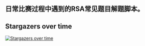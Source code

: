 ## 日常比赛过程中遇到的RSA常见题目解题脚本。


## Stargazers over time

[![Stargazers over time](https://starchart.cc/Mr-Aur0ra/RSA.svg)](https://starchart.cc/Mr-Aur0ra/RSA)
